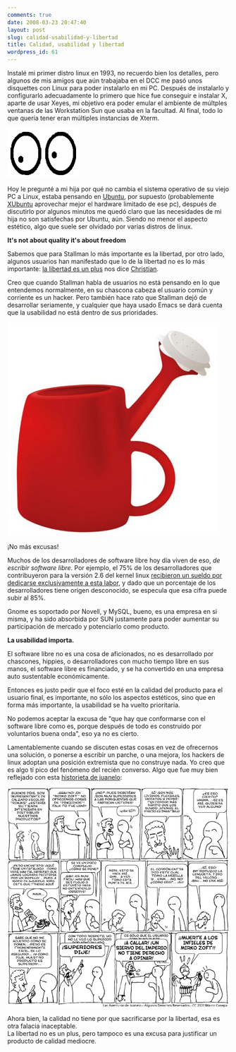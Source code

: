 ```yaml
---
comments: true
date: 2008-03-23 20:47:40
layout: post
slug: calidad-usabilidad-y-libertad
title: Calidad, usabilidad y libertad
wordpress_id: 61
---
```


Instalé mi primer distro linux en 1993, no recuerdo bien los detalles, pero algunos de mis amigos que aún trabajaba en el DCC me pasó unos disquettes con Linux para poder instalarlo en mi PC. Después de instalarlo y configurarlo adecuadamente lo primero que hice fue conseguir e instalar X, aparte de usar Xeyes, mi objetivo era poder emular el ambiente de múltples ventanas de las Workstation Sun que usaba en la facultad. Al final, todo lo que quería tener eran múltiples instancias de Xterm.

![Xeyes.png](xeyes.png)

Hoy le pregunté a mi hija por qué no cambia el sistema operativo de su viejo PC a Linux, estaba pensando en [Ubuntu](http://www.ubuntu.org/), por supuesto (probablemente [XUbuntu](http://www.xubuntu.org/para) aprovechar mejor el hardware limitado de ese pc), después de discutirlo por algunos minutos me quedó claro que las necesidades de mi hija no son satisfechas por Ubuntu, aún. Siendo no menor el aspecto estético, algo que suele ser olvidado por varias distros de linux.

**It's not about quality it's about freedom**

Sabemos que para Stallman lo más importante es la libertad, por otro lado, algunos usuarios han manifestado que lo de la libertad no es lo más importante: [la libertad es un plus](http://www.elfrancotirador.cl/2008/03/20/rompiendo-la-maldicion-del-pinguino/) nos dice [Christian](http://www.elfrancotirador.cl/).

Creo que cuando Stallman habla de usuarios no está pensando en lo que entendemos normalmente, en su chascona cabeza el usuario común y corriente es un hacker. Pero también hace rato que Stallman dejó de desarrollar seriamente, y cualquier que haya usado Emacs se dará cuenta que la usabilidad no está dentro de sus prioridades.

![usability-2.jpg](usability-2.jpg)

¡No más excusas!

Muchos de los desarrolladores de software libre hoy día viven de eso, _de escribir software libre_. Por ejemplo, el 75% de los desarrolladores que contribuyeron para la versión 2.6 del kernel linux [recibieron un sueldo por dedicarse exclusivamente a esta labor](http://lwn.net/Articles/222773/), y dado que un porcentaje de los desarrolladores tiene origen desconocido, se especula que esa cifra puede subir al 85%.

Gnome es soportado por Novell, y MySQL, bueno, es una empresa en si misma, y ha sido absorbida por SUN justamente para poder aumentar su participación de mercado y potenciarlo como producto.

**La usabilidad importa.**

El software libre no es una cosa de aficionados, no es desarrollado por chascones, hippies, o desarrolladores con mucho tiempo libre en sus manos, el software libre es financiado, y se ha convertido en una empresa auto sustentable económicamente.

Entonces es justo pedir que el foco esté en la calidad del producto para el usuario final, es importante, no sólo los aspectos estéticos, sino que en forma más importante, la usabilidad se ha vuelto prioritaria.

No podemos aceptar la excusa de "que hay que conformarse con el software libre como es, porque después de todo es construido por voluntarios buena onda", eso ya no es cierto.

Lamentablemente cuando se discuten estas cosas en vez de ofrecernos una solución, o ponerse a escribir un parche, o una mejora, los hackers de linux adoptan una posición extremista que no construye nada. Yo creo que es algo tí
pico del fenómeno del recién converso. Algo que fue muy bien reflejado con esta [historieta de juanelo](http://juaneloonline.blogspot.com/2007/03/las-aventuras-de-juanelo-346.html):

![juanelo346.gif](juanelo346.gif)

Ahora bien, la calidad no tiene por que sacrificarse por la libertad, esa es otra falacia inaceptable.  
La libertad no es un plus, pero tampoco es una excusa para justificar un producto de calidad mediocre.



